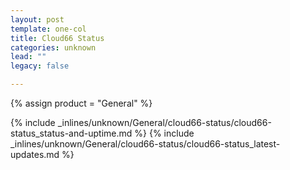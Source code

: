 ```yaml
---
layout: post
template: one-col
title: Cloud66 Status
categories: unknown
lead: ""
legacy: false

---
```

{% assign product = "General" %}

{% include _inlines/unknown/General/cloud66-status/cloud66-status_status-and-uptime.md %}
{% include _inlines/unknown/General/cloud66-status/cloud66-status_latest-updates.md %}
